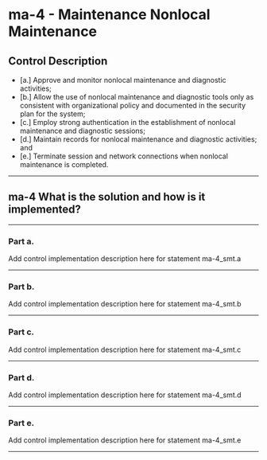 # ma-4 - Maintenance Nonlocal Maintenance

## Control Description

- \[a.\] Approve and monitor nonlocal maintenance and diagnostic activities;
- \[b.\] Allow the use of nonlocal maintenance and diagnostic tools only as consistent with organizational policy and documented in the security plan for the system;
- \[c.\] Employ strong authentication in the establishment of nonlocal maintenance and diagnostic sessions;
- \[d.\] Maintain records for nonlocal maintenance and diagnostic activities; and
- \[e.\] Terminate session and network connections when nonlocal maintenance is completed.

______________________________________________________________________

## ma-4 What is the solution and how is it implemented?

______________________________________________________________________

### Part a.

Add control implementation description here for statement ma-4_smt.a

______________________________________________________________________

### Part b.

Add control implementation description here for statement ma-4_smt.b

______________________________________________________________________

### Part c.

Add control implementation description here for statement ma-4_smt.c

______________________________________________________________________

### Part d.

Add control implementation description here for statement ma-4_smt.d

______________________________________________________________________

### Part e.

Add control implementation description here for statement ma-4_smt.e

______________________________________________________________________
